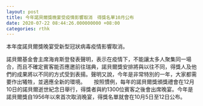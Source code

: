 ```yaml
---
layout: post
title: 今年諾貝爾獎晚宴受疫情影響取消　得獎名單10月公布
date: 2020-07-22 08:44:26.000000000 +08:00
categories: rthk
---
```


本年度諾貝爾獎晚宴受新型冠狀病毒疫情影響取消。

諾貝爾基金會主席海肯斯登發表聲明，表示在疫情下，不能讓太多人聚集同一場合，而且不確定賓客能否應邀前往瑞典，諾貝爾獎安排將與以往不同，得獎人及他們的成果將以不同的方式受到表揚。聲明又說，今年是非常特別的一年，大家都需要作出犧牲，並適應全新的環境。
　
按照慣例，每年的諾貝爾獎頒獎禮會在12月10日的諾貝爾逝世紀念日舉行，得獎者與約1300位賓客之後會出席晚宴。今年是諾貝爾獎自1956年以來首次取消晚宴，得獎名單就會在10月5日至12日公布。
